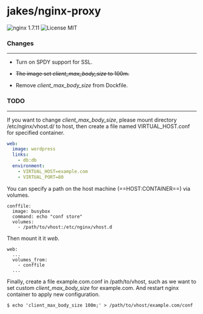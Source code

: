 # jakes/nginx-proxy

![nginx 1.7.11](https://img.shields.io/badge/nginx-1.7.11-brightgreen.svg) ![License MIT](https://img.shields.io/badge/license-MIT-blue.svg)

### Changes
---

- Turn on SPDY support for SSL.
- ~~The image set *client_max_body_size* to 100m.~~

- Remove *client_max_body_size* from Dockfile. 

### TODO
---

If you want to change *client_max_body_size*, please mount directory /etc/nginx/vhost.d/ to host, then create a file named VIRTUAL_HOST.conf for specified container.

```yml
web:
  image: wordpress
  links:
    - db:db
  environment:
    - VIRTUAL_HOST=example.com
    - VIRTUAL_PORT=80
```

You can specify a path on the host machine (==HOST:CONTAINER==) via volumes.

```
conffile:
  image: busybox
  command: echo "conf store"
  volumes:
    - /path/to/vhost:/etc/nginx/vhost.d
```

Then mount it it *web*.

```
web:
  ...
  volumes_from:
    - conffile
  ...
```

Finally, create a file example.com.conf in /path/to/vhost, such as we want to set custom *client_max_body_size* for example.com. And restart nginx container to apply new configuration.

```
$ echo 'client_max_body_size 100m;' > /path/to/vhost/example.com/conf
```

